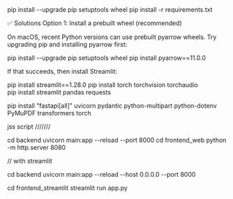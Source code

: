 
##
pip install --upgrade pip setuptools wheel
pip install -r requirements.txt

✅ Solutions
Option 1: Install a prebuilt wheel (recommended)

On macOS, recent Python versions can use prebuilt pyarrow wheels. Try upgrading pip and installing pyarrow first:

pip install --upgrade pip setuptools wheel
pip install pyarrow==11.0.0


If that succeeds, then install Streamlit:

pip install streamlit==1.28.0
pip install torch torchvision torchaudio  
pip install streamlit pandas requests

pip install "fastapi[all]" uvicorn pydantic python-multipart python-dotenv PyMuPDF transformers torch




jss script ///////

cd backend
    uvicorn main:app --reload --port 8000
cd frontend_web
    python -m http.server 8080



// with streamlit 


cd backend 
uvicorn main:app --reload --host 0.0.0.0 --port 8000

cd frontend_streamlit
    streamlit run app.py








